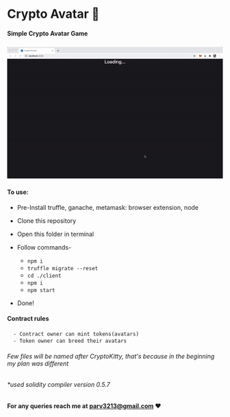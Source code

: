 # Crypto Avatar 👾

#### Simple Crypto Avatar Game

### ![GIF](CryptoAvatar-gif-big.gif)

#### To use:

- Pre-Install truffle, ganache, metamask: browser extension, node
- Clone this repository
- Open this folder in terminal
- Follow commands-

  - `npm i`
  - `truffle migrate --reset`
  - `cd ./client`
  - `npm i`
  - `npm start`

- Done!

#### Contract rules

      - Contract owner can mint tokens(avatars)
      - Token owner can breed their avatars

###### Few files will be named after CryptoKitty, that's because in the beginning my plan was different

###### \*used solidity compiler version 0.5.7

#### For any queries reach me at parv3213@gmail.com ❤️
